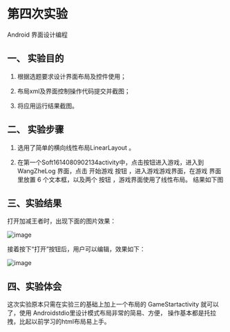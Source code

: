 # 第四次实验
 
 Android 界面设计编程
 
## 一、 实验目的

   1. 根据选题要求设计界面布局及控件使用；
   
   2. 布局xml及界面控制操作代码提交并截图；
   
   3. 将应用运行结果截图。
 
## 二、 实验步骤
 
  1. 选用了简单的横向线性布局LinearLayout 。
  
  2. 在第一个Soft1614080902134activity中，点击按钮进入游戏，进入到 WangZheLog 界面，点击 开始游戏 按钮 ，进入游戏游戏界面，在游戏
  界面里放置 6 个文本框，以及两个 按钮 ，游戏界面使用了线性布局。
  结果如下图
 
## 三、实验结果

 打开加减王者时，出现下面的图片效果： 
 
  ![image](https://github.com/zero297217464/android-labs-2018/blob/master/com1614080901116/dakai.png)
 
 接着按下“打开”按钮后，用户可以编辑，效果如下：  
 
 ![image](https://github.com/lgc1999/android-labs-2018/blob/master/soft1614080902134/%E5%AE%9E%E9%AA%8C%E5%9B%9B.png)
 
## 四、实验体会
 
 这次实验原本只需在实验三的基础上加上一个布局的 GameStartactivity 就可以了，使用 Androidstdio里设计模式布局非常的简易、方便，
 操作基本都是托拉拽，比起以前学习的html布局易上手。
